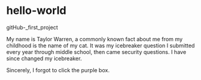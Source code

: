 # hello-world
gitHub-_first_project

My name is Taylor Warren,
a commonly known fact about me from my childhood is the name of my cat. It was my icebreaker question I submitted every year through middle school, then came security questions. I have since changed my icebreaker.

Sincerely,
I forgot to click the purple box.
